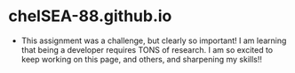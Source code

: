 # chelSEA-88.github.io

* This assignment was a challenge, but clearly so important! I am learning that being a developer requires TONS of research. I am so excited to keep working on this page, and others, and sharpening my skills!!
